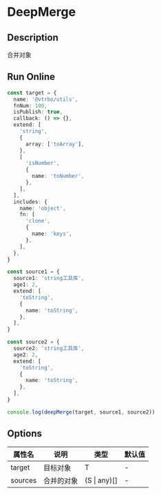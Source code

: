 # DeepMerge

## Description
合并对象

## Run Online

<RunCode :language="ts" :dependency="`
function toRawType(data: any): string {
  return Object.prototype.toString.call(data).slice(8, -1)
}
function isType(data: any, type: string): boolean {
  return toRawType(data).toLowerCase() === type.toLowerCase()
}
function isObject(data: any): data is object {
  return isType(data, 'Object')
}
function isArray(data: any): data is any[] {
  return isType(data, 'Array')
}
function objectKeys<T extends object>(object: T): Array<\`\${keyof T & (string | number | boolean | null | undefined)}\`> {
  return Object.keys(object) as Array<\`\${keyof T & (string | number | boolean | null | undefined)}\`>
}
type MergeInsertions<T> =
  T extends object
    ? { [K in keyof T]: MergeInsertions<T[K]> }
    : T
type DeepMerge<F, S> = MergeInsertions<{
  [K in keyof F | keyof S]: K extends keyof S & keyof F
    ? DeepMerge<F[K], S[K]>
    : K extends keyof S
      ? S[K]
      : K extends keyof F
        ? F[K]
        : never;
}>
function isMergableObject(object: any): object is Object {
  return isObject(object) && !isArray(object)
}
function deepMerge<T extends object = object, S extends object = T>(target: T, ...sources: (S | any)[]): DeepMerge<T, S> {
  if (!sources.length)
    return target as any
  const source = sources.shift()
  if (source === undefined)
    return target as any
  if (isMergableObject(target) && isMergableObject(source)) {
    objectKeys(source).forEach((key) => {
      if (isMergableObject(source[key])) {
        if (!(target as any)[key])
          (target as any)[key] = {}
        deepMerge((target as any)[key], source[key])
      }
      else {
        (target as any)[key] = source[key]
      }
    })
  }
  return deepMerge(target, ...sources)
}`">

```ts
const target = {
  name: '@vtrbo/utils',
  fnNum: 100,
  isPublish: true,
  callback: () => {},
  extend: [
    'string',
    {
      array: ['toArray'],
    },
    [
      'isNumber',
      {
        name: 'toNumber',
      },
    ],
  ],
  includes: {
    name: 'object',
    fn: [
      'clone',
      {
        name: 'keys',
      },
    ],
  },
}

const source1 = {
  source1: 'string工具库',
  age1: 2,
  extend: [
    'toString',
    {
      name: 'toString',
    },
  ],
}

const source2 = {
  source2: 'string工具库',
  age2: 2,
  extend: [
    'toString',
    {
      name: 'toString',
    },
  ],
}

console.log(deepMerge(target, source1, source2))
```

</RunCode>

## Options

<div class="utils-table">

| 属性名 | 说明 | 类型 | 默认值 |
| --- | --- | --- | --- |
| target | 目标对象 | T | - |
| sources | 合并的对象 | (S \| any)[] | - |

</div>